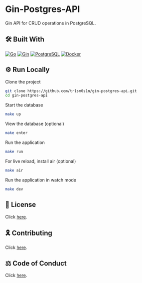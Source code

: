 # Gin-Postgres-API

Gin API for CRUD operations in PostgreSQL.

## 🛠 Built With

[![Go](https://img.shields.io/badge/go-dodgerblue?style=for-the-badge&logo=go&logoColor=white)](https://go.dev/)
[![Gin](https://img.shields.io/badge/gin-dodgerblue?style=for-the-badge&logo=go&logoColor=white)](https://gin-gonic.com/)
[![PostgreSQL](https://img.shields.io/badge/postgresql-darkslateblue?style=for-the-badge&logo=postgresql&logoColor=white)](https://www.postgresql.org/)
[![Docker](https://img.shields.io/badge/docker-navy?style=for-the-badge&logo=docker&logoColor=white)](https://www.docker.com/)

## ⚙️ Run Locally

Clone the project

```bash
git clone https://github.com/tr1sm0s1n/gin-postgres-api.git
cd gin-postgres-api
```

Start the database

```bash
make up
```

View the database (optional)

```bash
make enter
```

Run the application

```bash
make run
```

For live reload, install air (optional)

```bash
make air
```

Run the application in watch mode

```bash
make dev
```

## 📜 License

Click [here](./LICENSE.md).

## 🎗️ Contributing

Click [here](./CONTRIBUTING.md).

## ⚖️ Code of Conduct

Click [here](./CODE_OF_CONDUCT.md).
